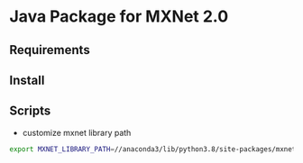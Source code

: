 # Java Package for MXNet 2.0

## Requirements

## Install

## Scripts
- customize mxnet library path  
```bash
export MXNET_LIBRARY_PATH=//anaconda3/lib/python3.8/site-packages/mxnet/
```
